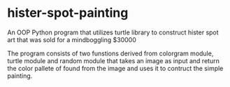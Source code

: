 # hister-spot-painting
An OOP Python program that utilizes turtle library to construct hister spot art that was sold for a mindboggling $30000

The program consists of two funstions derived from colorgram module, turtle module and random module that takes an image as input and return the color pallete of found from the image and uses it to contruct the simple painting.
